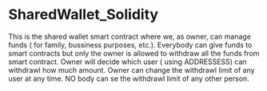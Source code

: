 # SharedWallet_Solidity
This is the shared wallet smart contract where we, as owner, can manage funds ( for family, bussiness purposes, etc.).
Everybody can give funds to smart contracts but only the owner is allowed to withdraw all the funds from smart contract.
Owner will decide which user ( using ADDRESSESS) can withdrawl how much amount.
Owner can change the withdrawl limit of any user at any time.
NO body can se the withdrawl limit of any other person.
